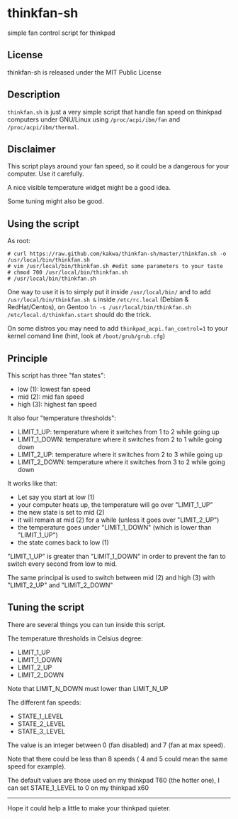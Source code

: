 thinkfan-sh
===========

simple fan control script for thinkpad

## License ###

thinkfan-sh is released under the MIT Public License

## Description ##

``thinkfan.sh`` is just a very simple script that handle fan speed 
on thinkpad computers under GNU/Linux using ``/proc/acpi/ibm/fan`` and ``/proc/acpi/ibm/thermal``.

## Disclaimer ##

This script plays around your fan speed, so it could be a dangerous for your computer. Use it carefully.

A nice visible temperature widget might be a good idea. 

Some tuning might also be good.

## Using the script ##

As root:
```shell
# curl https://raw.github.com/kakwa/thinkfan-sh/master/thinkfan.sh -o /usr/local/bin/thinkfan.sh
# vim /usr/local/bin/thinkfan.sh #edit some parameters to your taste
# chmod 700 /usr/local/bin/thinkfan.sh
# /usr/local/bin/thinkfan.sh
```
One way to use it is to simply put it inside ``/usr/local/bin/`` and to add ``/usr/local/bin/thinkfan.sh &`` 
inside ``/etc/rc.local`` (Debian & RedHat/Centos), on Gentoo 
``ln -s /usr/local/bin/thinkfan.sh /etc/local.d/thinkfan.start`` should do the trick.

On some distros you may need to add ``thinkpad_acpi.fan_control=1`` to your kernel comand line 
(hint, look at ``/boot/grub/grub.cfg``)

## Principle ##

This script has three "fan states": 
* low (1): lowest fan speed
* mid (2): mid fan speed
* high (3): highest fan speed 

It also four "temperature thresholds":
* LIMIT_1_UP: temperature where it switches from 1 to 2 while going up
* LIMIT_1_DOWN: temperature where it switches from 2 to 1 while going down
* LIMIT_2_UP: temperature where it switches from 2 to 3 while going up
* LIMIT_2_DOWN: temperature where it switches from 3 to 2 while going down

It works like that:

* Let say you start at low (1)
* your computer heats up, the temperature will go over "LIMIT_1_UP"
* the new state is set to mid (2)
* it will remain at mid (2) for a while (unless it goes over "LIMIT_2_UP")
* the temperature goes under "LIMIT_1_DOWN" (which is lower than "LIMIT_1_UP")
* the state comes back to low (1)

"LIMIT_1_UP" is greater than "LIMIT_1_DOWN" in order to prevent the fan to switch every second from low to mid.

The same principal is used to switch between mid (2) and high (3) with "LIMIT_2_UP" and "LIMIT_2_DOWN"

## Tuning the script ##

There are several things you can tun inside this script.

The temperature thresholds in Celsius degree:

* LIMIT_1_UP
* LIMIT_1_DOWN
* LIMIT_2_UP
* LIMIT_2_DOWN 

Note that LIMIT_N_DOWN must lower than LIMIT_N_UP

The different fan speeds:
* STATE_1_LEVEL
* STATE_2_LEVEL
* STATE_3_LEVEL

The value is an integer between 0 (fan disabled) and 7 (fan at max speed). 

Note that there could be less than 8 speeds ( 4 and 5 could mean the same speed for example).

The default values are those used on my thinkpad T60 (the hotter one), I can set STATE_1_LEVEL to 0 on my thinkpad x60


------------------------
Hope it could help a little to make your thinkpad quieter.
